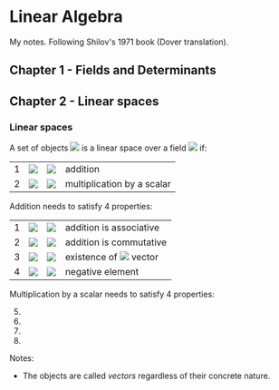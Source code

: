 # Linear Algebra

My notes.  Following Shilov's 1971 book (Dover translation).

## Chapter 1 - Fields and Determinants

## Chapter 2 - Linear spaces

### Linear spaces

A set of objects <img src="https://latex.codecogs.com/svg.latex?\textbf{K}"> is a linear space over a field <img src="https://latex.codecogs.com/svg.latex?\text{K}"> if:

| | | | |
|-|-|-|-|
| 1 | <img src="https://latex.codecogs.com/svg.latex?x+y\in\textbf{K}"> | <img src="https://latex.codecogs.com/svg.latex?\forall{x,y}\in\textbf{K}"> | addition |
| 2| <img src="https://latex.codecogs.com/svg.latex?{\lambda}x\in\textbf{K}"> | <img src="https://latex.codecogs.com/svg.latex?\forall{x}\in\textbf{K},\forall{\lambda}\in\text{K}"> | multiplication by a scalar |

Addition needs to satisfy 4 properties:

| | | | |
|-|-|-|-|
| 1 | <img src="https://latex.codecogs.com/svg.latex?(x+y)+z=x+(y+z)"> | <img src="https://latex.codecogs.com/svg.latex?\forall{x,y,z}\in\textbf{K}"> | addition is associative |
| 2 | <img src="https://latex.codecogs.com/svg.latex?x+y=y+x"> | <img src="https://latex.codecogs.com/svg.latex?\forall{x,y}\in\textbf{K}"> | addition is commutative |
| 3| <img src="https://latex.codecogs.com/svg.latex?{\exists}\textbf{0}\in\textbf{K}}{\vert}x+\textbf{0}=x"> | <img src="https://latex.codecogs.com/svg.latex?\forall{x}\in\textbf{K}"> | existence of <img src="https://latex.codecogs.com/svg.latex?\textbf{0}"> vector |
| 4 | <img src="https://latex.codecogs.com/svg.latex?\exists{y}\in\textbf{K}}{\vert}x+y=\textbf{0}"> | <img src="https://latex.codecogs.com/svg.latex?\forall{x}\in\textbf{K}"> | negative element |

Multiplication by a scalar needs to satisfy 4 properties:

5.
6.
7.
8.

Notes:
- The objects are called _vectors_ regardless of their concrete nature.
